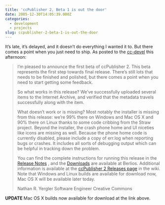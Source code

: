 ```yaml
---
title: 'ccPublisher 2, Beta 1 is out the door'
date: 2005-12-30T14:05:39.000Z
categories:
  - development
  - projects
slug: ccpublisher-2-beta-1-is-out-the-door
---
```

It’s late, it’s delayed, and it doesn’t do everything I wanted it to. But there comes a point when you just need to ship. As posted to the [cc-devel][1]  this afternoon:

> I’m pleased to announce the first beta of ccPublisher 2. This beta represents the first step towards final release. There’s still lots that needs to be finished and polished, but there comes a point when you need to start getting some feedback.
>
> So what works in this release? We’ve successfully uploaded several items to the Internet Archive, and verified that the metadata travels successfully along with the item.
>
> What doesn’t work or is missing? Most notably the installer is missing from this release: we’re 99% there on Windows and Mac OS X and 90% there on Linux thanks to some code cribbing from the Straw project. Beyond the installer, the crash phone home and UI niceties like icons are missing as well. Because the phone home code is currently disabled, please include a copy of err.log when reporting bugs or crashes. It includes all sorts of debugging output which can be helpful in tracking down the problem.
>
> You can find the complete instructions for running this release in the [Release Notes][2] , and the [Downloads][3]  are available at Berlios. Additional information is available at the [ccPublisher 2 Releases page][4]  in the wiki. Note that Windows and Linux builds are available for download now, Mac OS X will be available later today.
>
> Nathan R. Yergler Software Engineer Creative Commons

**UPDATE** Mac OS X builds now available for download at the link above.



 [1]: http://lists.sourceforge.net/lists/listinfo/cctools-developer
 [2]: http://developer.berlios.de/project/shownotes.php?release_id=8504
 [3]: http://developer.berlios.de/project/showfiles.php?group_id=5272
 [4]: http://wiki.creativecommons.org/wiki/CcPublisher_2_Releases
